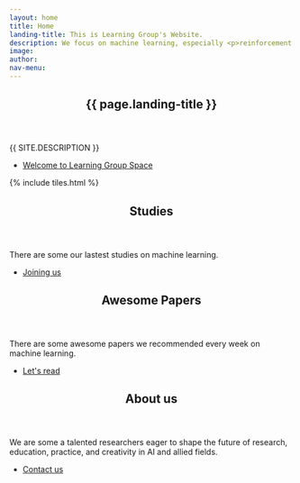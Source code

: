 ```yaml
---
layout: home
title: Home
landing-title: This is Learning Group's Website.
description: We focus on machine learning, especially <p>reinforcement learning</p>.
image: 
author: 
nav-menu: 
---
```


<!-- Banner -->
<section id="banner" class="major">
	<div class="inner">
		<header class="major">
			<h1>{{ page.landing-title }}</h1>
		</header>
		<div class="content">
			<p style="text-transform: uppercase;">{{ site.description }}</p>
			<ul class="actions">
				<li><a href="#one" class="button next scrolly">Welcome to Learning Group Space</a></li>
			</ul>
		</div>
	</div>
</section>

<!-- Main -->
<div id="main">

<!-- One -->
{% include tiles.html %}

<!-- Two -->
<section id="two">
	<div class="inner">
		<header class="major">
			<h2>Studies</h2>
		</header>
		<p>There are some our lastest studies on machine learning.</p>
		<ul class="actions">
			<li><a href="landing.html" class="button next">Joining us</a></li>
		</ul>
	</div>
</section>

<!-- three -->
<section id="thress">
	<div class="inner">
		<header class="major">
			<h2>Awesome Papers</h2>
		</header>
		<p>There are some awesome papers we recommended every week on machine learning.</p>
		<ul class="actions">
			<li><a href="landingWeekly.html" class="button next">Let's read</a></li>
		</ul>
	</div>
</section>

<section id="four">
	<div class="inner">
		<header class="major">
			<h2>About us</h2>
		</header>
		<p>We are some a talented researchers eager to shape the future of research, education, practice, and creativity in AI and allied fields.</p>
		<ul class="actions">
			<li><a href="cv.html" class="button next">Contact us</a></li>
		</ul>
	</div>
</section>


</div>

